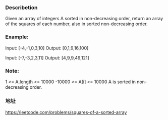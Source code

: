 ### Describetion
Given an array of integers A sorted in non-decreasing order, 
return an array of the squares of each number, 
also in sorted non-decreasing order.



### Example:
Input: [-4,-1,0,3,10]
Output: [0,1,9,16,100]

Input: [-7,-3,2,3,11]
Output: [4,9,9,49,121]

### Note:
1 <= A.length <= 10000
-10000 <= A[i] <= 10000
A is sorted in non-decreasing order.

### 地址
https://leetcode.com/problems/squares-of-a-sorted-array
